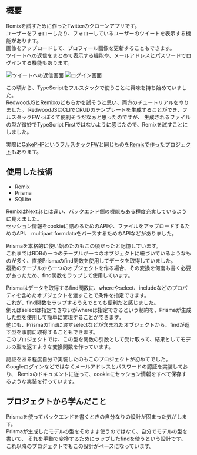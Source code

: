 ## 概要

Remixを試すために作ったTwitterのクローンアプリです。  
ユーザーをフォローしたり、フォローしているユーザーのツイートを表示する機能があります。  
画像をアップロードして、プロフィール画像を更新することもできます。  
ツイートへの返信をまとめて表示する機能や、メールアドレスとパスワードでログインする機能もあります。

![ツイートへの返信画面](/screenshots/forester-detail.png)
![ログイン画面](/screenshots/forester-login.png)

この頃から、TypeScriptをフルスタックで使うことに興味を持ち始めていました。  
RedwoodJSとRemixのどちらかを試そうと思い、両方のチュートリアルをやりました。
RedwoodJSはCLIでCRUDのテンプレートを生成することができ、フルスタックFWっぽくて便利そうだなぁと思ったのですが、
生成されるファイルの型が微妙でTypeScript Firstではないように感じたので、Remixを試すことにしました。  

実際に[CakePHPというフルスタックFWと同じものをRemixで作ったプロジェクト](/projects/super-cuma)もあります。

## 使用した技術

- Remix
- Prisma
- SQLite

RemixはNext.jsとは違い、バックエンド側の機能もある程度充実しているように見えました。  
セッション情報をcookieに詰めるためのAPIや、ファイルをアップロードするためのAPI、
multipart formdataをパースするためのAPIなどがありました。  

Prismaを本格的に使い始めたのもこの頃だったと記憶しています。  
これまではRDBの一つのテーブルが一つのオブジェクトに紐づいているようなものが多く、直接Prismaのfind関数を使用してデータを取得していました。  
複数のテーブルから一つのオブジェクトを作る場合、その変換を何度も書く必要があったため、find関数をラップして使用しています。  

Prismaはデータを取得するfind関数に、whereやselect、includeなどのプロパティを含めたオブジェクトを渡すことで条件を指定できます。  
これが、find関数をラップするうえでとても便利だと感じました。  
例えばselectは指定できないがwhereは指定できるという制約を、Prismaが生成した型を使用して簡単に実現することができます。  
他にも、Prismaのfindに渡すselectなどが含まれたオブジェクトから、findが返す型を事前に取得することもできます。  
このプロジェクトでは、この型を関数の引数として受け取って、結果としてモデルの型を返すような変換関数を作っています。

認証をある程度自分で実装したのもこのプロジェクトが初めてでした。  
Googleログインなどではなくメールアドレスとパスワードの認証を実装しており、
Remixのドキュメントに従って、cookieにセッション情報をすべて保存するような実装を行っています。

## プロジェクトから学んだこと

Prismaを使ってバックエンドを書くときの自分なりの設計が固まった気がします。  
Prismaが生成したモデルの型をそのまま使うのではなく、自分でモデルの型を書いて、
それを手動で変換するためにラップしたfindを使うという設計です。  
これ以降のプロジェクトでもこの設計がベースになっています。
